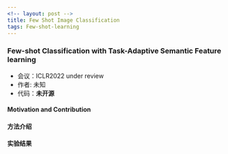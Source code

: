 ```yaml
---
<!-- layout: post -->
title: Few Shot Image Classification
tags: Few-shot-learning
---
```



### Few-shot Classification with Task-Adaptive Semantic Feature learning

- 会议：ICLR2022 under review
- 作者: 未知
- 代码：**未开源**



#### **Motivation** and **Contribution**


#### 方法介绍


#### 实验结果
